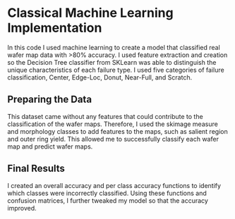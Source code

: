 
# Classical Machine Learning Implementation

In this code I used machine learning to create a model that classified real wafer map data with >80% accuracy. I used feature extraction and creation so the Decision Tree classifier from SKLearn was able to distinguish the unique characteristics of each failure type. I used five categories of failure classification, Center, Edge-Loc, Donut, Near-Full, and Scratch.

## Preparing the Data

This dataset came without any features that could contribute to the classification of the wafer maps. Therefore, I used the skimage measure and morphology classes to add features to the maps, such as salient region and outer ring yield. This allowed me to successfully classify each wafer map and predict wafer maps.

## Final Results
I created an overall accuracy and per class accuracy functions to identify which classes were incorrectly classified. Using these functions and confusion matrices, I further tweaked my model so that the accuracy improved. 

